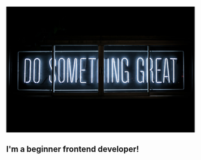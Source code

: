 [![Header](https://github.com/Nikolayhous/NikolayHous/blob/main/assets/photo-1504805572947-34fad45aed93.jpg)](https://github.com/Nikolayhous)

## I'm a beginner frontend developer!